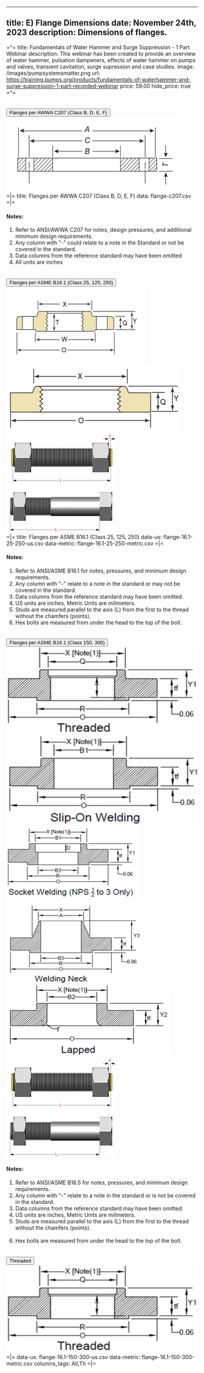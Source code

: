 -----
title: E) Flange Dimensions
date: November 24th, 2023
description: Dimensions of flanges.
-----

=^=
title: Fundamentals of Water Hammer and Surge Suppression - 1 Part Webinar
description: This webinar has been created to provide an overview of water hammer, pulsation dampeners, effects of water hammer on pumps and valves, transient cavitation, surge supression and case studies.
image: /images/pumpsystemsmatter.png
url: https://training.pumps.org/products/fundamentals-of-waterhammer-and-surge-suppression-1-part-recorded-webinar
price: 59.00
hide_price: true
=^=

<div class="accordion" id="accordionPanelsStayOpenExample" style="--bs-accordion-btn-bg:#008080;--bs-accordion-btn-color:white;">
    <div class="accordion-item mt-2" >
        <h2 class="accordion-header" id="headingOne" style="margin-bottom:0">
        <button class="accordion-button collapsed" type="button" data-bs-toggle="collapse"
            data-bs-target="#panelsStayOpen-collapseOne" aria-expanded="false">
            Flanges per AWWA C207 (Class B, D, E, F)
        </button>
        </h2>
        <div id="panelsStayOpen-collapseOne" class="accordion-collapse collapse" aria-labelledby="headingOne">
            <div class="accordion-body">
                <div class="row">
                    <div class="col-6"><img src="./images/flange-c207.png "></div>
                </div>
                <div style="padding:0">
                    =|=
                    title: Flanges per AWWA C207 (Class B, D, E, F)
                    data: flange-c207.csv
                    =|=
                    <h4>Notes:</h4>
                    <ol type="1">
                    <li>Refer to ANSI/AWWA C207 for notes, design pressures, and additional minimum design requirements. </li>
                    <li>Any column with "-" could relate to a note in the Standard or not be covered in the standard.</li>
                    <li>Data columns from the reference standard may have been omitted</li>
                    <li>All units are inches</li>
                    </ol>
                </div>
            </div>
        </div> 
    </div> 
    <div class="accordion-item mt-2" >
        <h2 class="accordion-header" id="headingOne-2" style="margin-bottom:0">
        <button class="accordion-button collapsed" type="button" data-bs-toggle="collapse"
            data-bs-target="#panelsStayOpen-collapseOne-2" aria-expanded="false">
            Flanges per ASME B16.1 (Class 25, 125, 250)
        </button>
        </h2>
        <div id="panelsStayOpen-collapseOne-2" class="accordion-collapse collapse" aria-labelledby="headingOne-2">
            <div class="accordion-body">
                <div class="row">
                    <div class="col-6"><img src="./images/flange-16.1-25-250-1.png "></div>
                    <div class="col-6"><img src="./images/flange-16.1-25-250-2.png "></div>
                <div class="row">
                    <div class="col-6"><img src="./images/flange-hexbolt-threaded.png "></div>
                    <div class="col-6"><img src="./images/flange-stud-threaded.png "></div>
                </div>
                <div style="padding:0">
                    =|=
                    title: Flanges per ASME B16.1 (Class 25, 125, 250)
                    data-us: flange-16.1-25-250-us.csv
                    data-metric: flange-16.1-25-250-metric.csv
                    =|=
                    <h4>Notes:</h4>
                    <ol type="1">
                    <li>Refer to ANSI/ASME B16.1 for notes, pressures, and minimum design requirements. </li>
                    <li>Any column with "-" relate to a note in the standard or may not be covered in the standard.</li>
                    <li>Data columns from the reference standard may have been omitted.</li>
                    <li>US units are inches, Metric Units are milimeters.</li>
                    <li>Studs are measured parallel to the axis (L) from the first to the thread without the chamfers (points). </li>
                    <li>Hex bolts are measured from under the head to the top of the bolt.</li>
                    </ol>
                </div>
            </div>
        </div> 
    </div>  
    <div class="accordion-item mt-2" >
        <h2 class="accordion-header" id="headingOne-3" style="margin-bottom:0">
        <button class="accordion-button collapsed" type="button" data-bs-toggle="collapse"
            data-bs-target="#panelsStayOpen-collapseOne-3" aria-expanded="false">
            Flanges per ASME B16.1 (Class 150, 300)
        </button>
        </h2>
        <div id="panelsStayOpen-collapseOne-3" class="accordion-collapse collapse" aria-labelledby="headingOne-3">
            <div class="accordion-body">
                <div class="row">
                    <div class="col-6"><img src="./images/flange-16.1-150-300-threaded.png "></div>
                    <div class="col-6"><img src="./images/flange-16.1-150-300-slipon-welding.png "></div>
                </div>
                <div class="row">
                    <div class="col-6"><img src="./images/flange-16.1-150-300-socket-welded.png "></div>
                    <div class="col-6"><img src="./images/flange-16.1-150-300-welding-neck.png "></div>
                </div>
                <div class="row">
                    <div class="col-6"><img src="./images/flange-16.1-150-300-lapped.png "></div>
                </div>
                <div class="row">
                    <div class="col-6"><img src="./images/flange-hexbolt-threaded.png "></div>
                    <div class="col-6"><img src="./images/flange-stud-threaded.png "></div>
                </div>
                <h4>Notes:</h4>
                <ol type="1">
                    <li>Refer to ANSI/ASME B16.5 for notes, pressures, and minimum design requirements. </li>
                    <li>Any column with "-" relate to a note in the standard or is not be covered in the standard.</li>
                    <li>Data columns from the reference standard may have been omitted.</li>
                    <li>US units are inches, Metric Units are milimeters.</li>
                    <li>Studs are measured parallel to the axis (L) from the first to the thread without the chamfers (points).</li> 
                    <li>Hex bolts are measured from under the head to the top of the bolt.</li>
                </ol>
                <div class="accordion" id="flanges-150-300" style="--bs-accordion-btn-bg:#AAEFD3">
                    <div class="accordion-item mt-2">
                        <h2 class="accordion-header" id="flanges-threaded-header" style="margin-bottom:0">
                        <button class="accordion-button collapsed" type="button" data-bs-toggle="collapse"
                            data-bs-target="#flanges-threaded" aria-expanded="false">
                            Threaded
                        </button>
                        </h2>
                        <div id="flanges-threaded" class="accordion-collapse collapse" aria-labelledby="flanges-threaded-header">
                            <div class="accordion-body">
                                <div class="row">
                                    <div class="col-6"><img src="./images/flange-16.1-150-300-threaded.png"></div>
                                </div>
                                <div style="padding:0">
                                    =|=
                                    data-us: flange-16.1-150-300-us.csv
                                    data-metric: flange-16.1-150-300-metric.csv
                                    columns_tags: All,Th
                                    =|=
                                </div>
                            </div>
                        </div>
                    </div>
                </div>
            </div>
        </div> 
    </div> 
    
</div>
